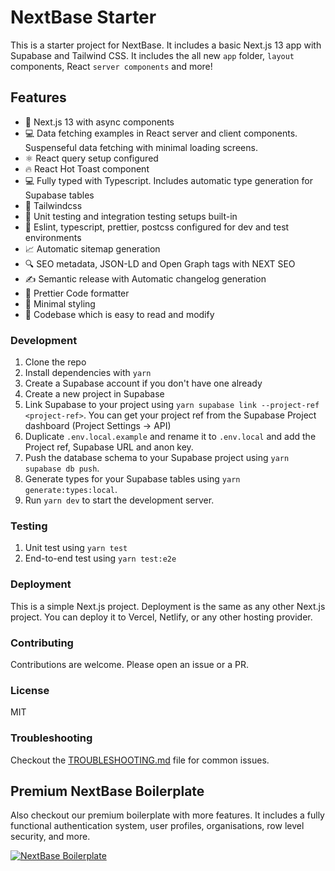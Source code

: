 # NextBase Starter

This is a starter project for NextBase. It includes a basic Next.js 13 app with Supabase and Tailwind CSS. It includes the all new `app` folder, `layout` components, React `server components` and more!

## Features

- 🚀 Next.js 13 with async components
- 💻 Data fetching examples in React server and client components. Suspenseful data fetching with minimal loading screens.
- ⚛️ React query setup configured
- 🔥 React Hot Toast component
- 💻 Fully typed with Typescript. Includes automatic type generation for Supabase tables
- 🎨 Tailwindcss
- 🧪 Unit testing and integration testing setups built-in
- 💚 Eslint, typescript, prettier, postcss configured for dev and test environments
- 📈 Automatic sitemap generation
- 🔍 SEO metadata, JSON-LD and Open Graph tags with NEXT SEO
- ✍️ Semantic release with Automatic changelog generation
- 🎨 Prettier Code formatter
- 💎 Minimal styling
- 📖 Codebase which is easy to read and modify

### Development

1. Clone the repo
2. Install dependencies with `yarn`
3. Create a Supabase account if you don't have one already
4. Create a new project in Supabase
5. Link Supabase to your project using `yarn supabase link --project-ref <project-ref>`. You can get your project ref from the Supabase Project dashboard (Project Settings -> API)
6. Duplicate `.env.local.example` and rename it to `.env.local` and add the Project ref, Supabase URL and anon key.
7. Push the database schema to your Supabase project using `yarn supabase db push`.
8. Generate types for your Supabase tables using `yarn generate:types:local`.
9. Run `yarn dev` to start the development server.

### Testing

1. Unit test using `yarn test`
2. End-to-end test using `yarn test:e2e`

### Deployment

This is a simple Next.js project. Deployment is the same as any other Next.js project. You can deploy it to Vercel, Netlify, or any other hosting provider.

### Contributing

Contributions are welcome. Please open an issue or a PR.

### License

MIT

### Troubleshooting

Checkout the [TROUBLESHOOTING.md](./TROUBLESHOOTING.md) file for common issues.

## Premium NextBase Boilerplate

Also checkout our premium boilerplate with more features. It includes a fully functional authentication system, user profiles, organisations, row level security, and more.

[![NextBase Boilerplate](https://github.com/imbhargav5/nextbase-nextjs13-supabase-starter/blob/main/.github/banner.png?raw=true)](https://usenextbase.com)
